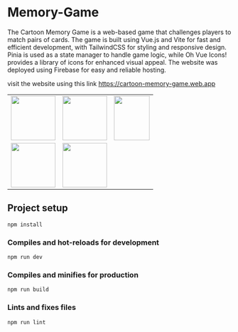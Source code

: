 # Memory-Game
The Cartoon Memory Game is a web-based game that challenges players to match pairs of cards. The game is built using Vue.js and Vite for fast and efficient development, with TailwindCSS for styling and responsive design. Pinia is used as a state manager to handle game logic, while Oh Vue Icons! provides a library of icons for enhanced visual appeal. The website was deployed using Firebase for easy and reliable hosting.

visit the website using this link https://cartoon-memory-game.web.app

| | | |
|:-------------------------:|:-------------------------:|:-------------------------:|
|<img width="100" src="https://github.com/camilocarranzaUpc/Memory-Game/assets/160626731/3987e5e4-0cc2-4fd0-bafe-38cab40557a1"> |  <img width="100" src="https://github.com/camilocarranzaUpc/Memory-Game/assets/160626731/4989fd94-5151-40b0-af23-a3eea8c0abb9">|<img width="80" height="100" src="https://github.com/camilocarranzaUpc/Memory-Game/assets/160626731/b7927bac-48ff-449a-a0cf-93d493e4e175">|
|<img width="100" src="https://github.com/camilocarranzaUpc/Memory-Game/assets/160626731/26c13a40-5170-4f77-b1e4-39c970fc2394"> |<img width="100" src="https://www.gstatic.com/devrel-devsite/prod/vc0835d3b6455cc4a7840b9b6bb6705aa0a2f0ac008bf6ab6ed61c7fff6e5cce1/firebase/images/touchicon-180.png">

 
## Project setup
```
npm install
```

### Compiles and hot-reloads for development
```
npm run dev
```

### Compiles and minifies for production
```
npm run build
```

### Lints and fixes files
```
npm run lint
```
